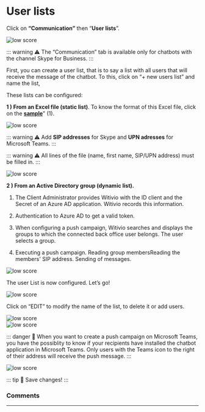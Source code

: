 # User lists

Click on **“Communication”** then “**User lists**”.

<div class="image_center">
  <img :src="$withBase('/assets/img/en/communication/userlist1.png')" alt="low score">
</div>


::: warning ⚠️
The “Communication” tab is available only for chatbots with the channel Skype
for Business.
:::

First, you can create a user list, that is to say a list with all users that
will receive the message of the chatbot. To this, click on “+ new users list” and name the list,

These lists can be configured: 

**1 ) From an Excel file (static list)**. To know the format of this Excel file, click on the [**sample**](https://witivio.blob.core.windows.net/static/list-sample.xlsx)" (1).

<div class="image_center">
  <img :src="$withBase('/assets/img/en/communication/userlist2.png')" alt="low score">
</div>


::: warning ⚠️
Add **SIP addresses** for Skype and **UPN adresses** for Microsoft Teams. 
:::

::: warning ⚠️
All lines of the file (name, first name, SIP/UPN address) must be filled in.
:::

<div class="image_center">
  <img :src="$withBase('/assets/img/en/communication/userlist3.png')" alt="low score">
</div>




**2 ) From an Active Directory group (dynamic list).**

1. The Client Administrator provides Witivio with the ID client and the Secret of an Azure AD application. Witivio records this information.

2. Authentication to Azure AD to get a valid token.

3. When configuring a push campaign, Witivio searches and displays the groups to which the connected back office user belongs. The user selects a group. 

4. Executing a push campaign. Reading group membersReading the members' SIP address. Sending of messages.

<div class="image_center">
  <img :src="$withBase('/assets/img/en/communication/userlist4.png')" alt="low score">
</div>




The user List is now configured. Let’s go!

<div class="image_center">
  <img :src="$withBase('/assets/img/en/communication/userlist5.png')" alt="low score">
</div>



Click on “EDIT” to modify the name of the list, to delete it or add users.

<div class="image_center">
  <img :src="$withBase('/assets/img/en/communication/userlist6.png')" alt="low score">
</div>



<div class="image_center">
  <img :src="$withBase('/assets/img/en/communication/userlist7.png')" alt="low score">
</div>


::: danger 🔴
When you want to create a push campaign on Microsoft Teams, you have the possiblity to know if your recipients have installed the chatbot application in Microsoft Teams. 
Only users with the Teams icon to the right of their address will receive the push message. 
:::

<div class="image_center">
  <img :src="$withBase('/assets/img/en/communication/userlist8.png')" alt="low score">
</div>


::: tip 💾
Save changes!
:::



### Comments
---
<div id="disqus_thread"></div>

<script>

export default {
  mounted () {

    var disqus_config = function () {
      this.page.url = "https://docs.witivio.com";  // Replace PAGE_URL with your page's canonical URL variable
      this.page.identifier = "witivio_#04"; // Replace PAGE_IDENTIFIER with your page's unique identifier variable
    };

(function() { // DON'T EDIT BELOW THIS LINE
var d = document, s = d.createElement('script');
s.src = 'https://docs-witivio.disqus.com/embed.js';
s.setAttribute('data-timestamp', +new Date());
(d.head || d.body).appendChild(s);
})();
  }
}
</script>